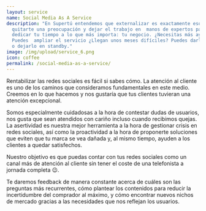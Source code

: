 ```yaml
---
layout: service
name: Social Media As A Service
description: "En Supertú entendemos que externalizar es exactamente eso:
  quitarte una preocupación y dejar el trabajo en  manos de expertos para poder
  dedicar tu tiempo a lo que más importa: tu negocio. ¿Necesitas más ayuda?
  Puedes  ampliar el servicio ¿Llegan unos meses difíciles? Puedes darlo de baja
  o dejarlo en standby."
image: /img/upload/service_6.png
icon: coffee
permalink: /social-media-as-a-service/
---
```

Rentabilizar las redes sociales es fácil si sabes cómo.  La atención al cliente es uno de los caminos que consideramos fundamentales en este medio. Creemos en lo que hacemos y nos gustaría que tus clientes tuvieran una atención excepcional.

Somos especialmente cuidadosas a la hora de contestar dudas de usuarios, nos gusta que sean atendidos con cariño incluso cuando recibimos quejas. La asertividad es nuestra mejor herramienta a la hora de gestionar crisis en redes sociales, así como la proactividad a la hora de proponerte soluciones que eviten que tu marca se vea dañada y, al mismo tiempo, ayuden a los clientes a quedar satisfechos.

Nuestro objetivo es que puedas contar con tus redes sociales como un canal más de atención al cliente sin tener el coste de una telefonista a jornada completa 😉.

Te daremos feedback de manera constante acerca de cuáles son las preguntas más recurrentes, cómo plantear los contenidos para reducir la incertidumbre del comprador al máximo, y cómo encontrar nuevos nichos de mercado gracias a las necesidades que nos reflejan los usuarios.